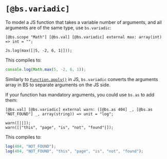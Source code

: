 # `[@bs.variadic]`

To model a JS function that takes a variable number of arguments, and all arguments are of the same type, use `bs.variadic`:

```reason
[@bs.scope "Math"] [@bs.val] [@bs.variadic] external max: array(int) => int = "";

Js.log(max([|5, -2, 6, 1|]));
```

This compiles to:

```js
console.log(Math.max(5, -2, 6, 1));
```

Similarly to [`Function.apply()`](https://developer.mozilla.org/en-US/docs/Web/JavaScript/Reference/Global_Objects/Function/apply) in JS, `bs.variadic` converts the arguments array in BS to separate arguments on the JS side.

If your function has mandatory arguments, you could use `bs.as` to add them:

```reason
[@bs.val] [@bs.variadic] external warn: ([@bs.as 404] _, [@bs.as "NOT_FOUND"] _, array(string)) => unit = "log";

warn([||]);
warn([|"this", "page", "is", "not", "found"|]);
```

This compiles to:

```js
log(404, "NOT_FOUND");
log(404, "NOT_FOUND", "this", "page", "is", "not", "found");
```